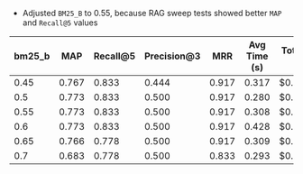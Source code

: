 - Adjusted `BM25_B` to 0.55, because RAG sweep tests showed better `MAP` and `Recall@5` values

| bm25_b | MAP | Recall@5 | Precision@3 | MRR | Avg Time (s) | Total Cost ($) |
|------------|-------|-----------|--------------|-------|--------------|----------------|
| 0.45 | 0.767 | 0.833 | 0.444 | 0.917 | 0.317 | $0.000003 |
| 0.5 | 0.773 | 0.833 | 0.500 | 0.917 | 0.280 | $0.000003 |
| 0.55 | 0.773 | 0.833 | 0.500 | 0.917 | 0.308 | $0.000003 |
| 0.6 | 0.773 | 0.833 | 0.500 | 0.917 | 0.428 | $0.000003 |
| 0.65 | 0.766 | 0.778 | 0.500 | 0.917 | 0.309 | $0.000003 |
| 0.7 | 0.683 | 0.778 | 0.500 | 0.833 | 0.293 | $0.000003 |